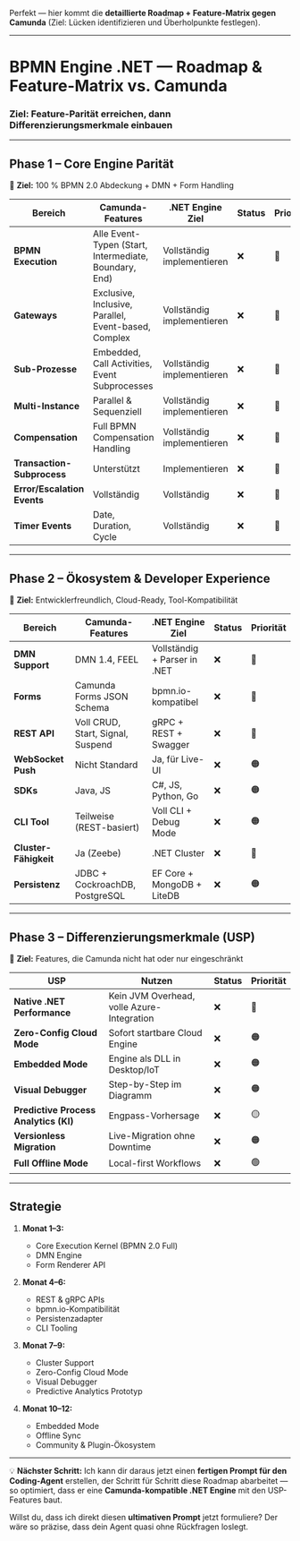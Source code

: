 Perfekt — hier kommt die **detaillierte Roadmap + Feature-Matrix gegen Camunda**
(Ziel: Lücken identifizieren und Überholpunkte festlegen).

---

# **BPMN Engine .NET — Roadmap & Feature-Matrix vs. Camunda**

### Ziel: Feature-Parität erreichen, dann Differenzierungsmerkmale einbauen

---

## **Phase 1 – Core Engine Parität**

🎯 **Ziel:** 100 % BPMN 2.0 Abdeckung + DMN + Form Handling

| Bereich                     | Camunda-Features                                      | .NET Engine Ziel           | Status | Priorität |
| --------------------------- | ----------------------------------------------------- | -------------------------- | ------ | --------- |
| **BPMN Execution**          | Alle Event-Typen (Start, Intermediate, Boundary, End) | Vollständig implementieren | ❌      | 🔴        |
| **Gateways**                | Exclusive, Inclusive, Parallel, Event-based, Complex  | Vollständig implementieren | ❌      | 🔴        |
| **Sub-Prozesse**            | Embedded, Call Activities, Event Subprocesses         | Vollständig implementieren | ❌      | 🔴        |
| **Multi-Instance**          | Parallel & Sequenziell                                | Vollständig implementieren | ❌      | 🔴        |
| **Compensation**            | Full BPMN Compensation Handling                       | Vollständig implementieren | ❌      | 🔴        |
| **Transaction-Subprocess**  | Unterstützt                                           | Implementieren             | ❌      | 🔴        |
| **Error/Escalation Events** | Vollständig                                           | Vollständig                | ❌      | 🔴        |
| **Timer Events**            | Date, Duration, Cycle                                 | Vollständig                | ❌      | 🔴        |

---

## **Phase 2 – Ökosystem & Developer Experience**

🎯 **Ziel:** Entwicklerfreundlich, Cloud-Ready, Tool-Kompatibilität

| Bereich               | Camunda-Features                  | .NET Engine Ziel             | Status | Priorität |
| --------------------- | --------------------------------- | ---------------------------- | ------ | --------- |
| **DMN Support**       | DMN 1.4, FEEL                     | Vollständig + Parser in .NET | ❌      | 🔴        |
| **Forms**             | Camunda Forms JSON Schema         | bpmn.io-kompatibel           | ❌      | 🔴        |
| **REST API**          | Voll CRUD, Start, Signal, Suspend | gRPC + REST + Swagger        | ❌      | 🔴        |
| **WebSocket Push**    | Nicht Standard                    | Ja, für Live-UI              | ❌      | 🟠        |
| **SDKs**              | Java, JS                          | C#, JS, Python, Go           | ❌      | 🟠        |
| **CLI Tool**          | Teilweise (REST-basiert)          | Voll CLI + Debug Mode        | ❌      | 🟠        |
| **Cluster-Fähigkeit** | Ja (Zeebe)                        | .NET Cluster                 | ❌      | 🔴        |
| **Persistenz**        | JDBC + CockroachDB, PostgreSQL    | EF Core + MongoDB + LiteDB   | ❌      | 🟠        |

---

## **Phase 3 – Differenzierungsmerkmale (USP)**

🎯 **Ziel:** Features, die Camunda nicht hat oder nur eingeschränkt

| USP                                   | Nutzen                                     | Status | Priorität |
| ------------------------------------- | ------------------------------------------ | ------ | --------- |
| **Native .NET Performance**           | Kein JVM Overhead, volle Azure-Integration | ❌      | 🔴        |
| **Zero-Config Cloud Mode**            | Sofort startbare Cloud Engine              | ❌      | 🟠        |
| **Embedded Mode**                     | Engine als DLL in Desktop/IoT              | ❌      | 🟠        |
| **Visual Debugger**                   | Step-by-Step im Diagramm                   | ❌      | 🟠        |
| **Predictive Process Analytics (KI)** | Engpass-Vorhersage                         | ❌      | 🟡        |
| **Versionless Migration**             | Live-Migration ohne Downtime               | ❌      | 🟠        |
| **Full Offline Mode**                 | Local-first Workflows                      | ❌      | 🟢        |

---

## **Strategie**

1. **Monat 1–3:**

   * Core Execution Kernel (BPMN 2.0 Full)
   * DMN Engine
   * Form Renderer API

2. **Monat 4–6:**

   * REST & gRPC APIs
   * bpmn.io-Kompatibilität
   * Persistenzadapter
   * CLI Tooling

3. **Monat 7–9:**

   * Cluster Support
   * Zero-Config Cloud Mode
   * Visual Debugger
   * Predictive Analytics Prototyp

4. **Monat 10–12:**

   * Embedded Mode
   * Offline Sync
   * Community & Plugin-Ökosystem

---

💡 **Nächster Schritt:**
Ich kann dir daraus jetzt einen **fertigen Prompt für den Coding-Agent** erstellen, der Schritt für Schritt diese Roadmap abarbeitet — so optimiert, dass er eine **Camunda-kompatible .NET Engine** mit den USP-Features baut.

Willst du, dass ich direkt diesen **ultimativen Prompt** jetzt formuliere?
Der wäre so präzise, dass dein Agent quasi ohne Rückfragen loslegt.

